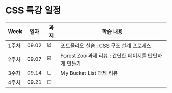 
#  CSS 특강 일정 

| Week | 일자 | 과제 | 학습 내용 | 
| ------ | -- | -- | ----------- | 
| 1주차 | 09.02 | ☑️ | [포트폴리오 실습 : CSS 구조 설계 프로세스](https://github.com/chaeryun0/FrontendSchool_3/blob/main/CSS%20%ED%8A%B9%EA%B0%95/1%EC%A3%BC%EC%B0%A8-profile/README.md) |
| 2주차 | 09.07 | ☑️ | [Forest Zoo 과제 리뷰 : 간단한 페이지를 탄탄하게 만들기](https://github.com/chaeryun0/FrontendSchool_3/tree/main/CSS%20%ED%8A%B9%EA%B0%95/2%EC%A3%BC%EC%B0%A8-Forest%20Zoo)
| 3주차 | 09.14 | ☐ | My Bucket List 과제 리뷰 |
| 4주차 | 09.21 | ☐ |  |

